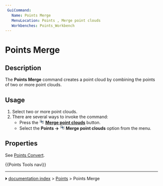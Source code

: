 ```yaml
---
 GuiCommand:
   Name: Points Merge
   MenuLocation: Points , Merge point clouds
   Workbenches: Points_Workbench
---
```


# Points Merge

## Description

The **Points Merge** command creates a point cloud by combining the points of two or more point clouds.

## Usage

1.  Select two or more point clouds.
2.  There are several ways to invoke the command:
    -   Press the **<img src="images/Points_Merge.svg" width=16px> [Merge point clouds](Points_Merge.md)** button.
    -   Select the **Points → <img src="images/Points_Merge.svg" width=16px> Merge point clouds** option from the menu.

## Properties

See [Points Convert](Points_Convert.md).




 {{Points Tools navi}}



---
⏵ [documentation index](../README.md) > [Points](Points_Workbench.md) > Points Merge
